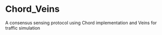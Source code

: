 # Chord_Veins
A consensus sensing protocol using Chord implementation and Veins for traffic simulation
